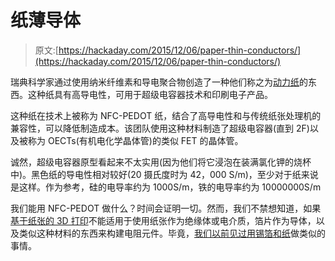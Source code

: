 # 纸薄导体

> 原文:[https://hackaday.com/2015/12/06/paper-thin-conductors/](https://hackaday.com/2015/12/06/paper-thin-conductors/)

瑞典科学家通过使用纳米纤维素和导电聚合物创造了一种他们称之为[动力纸](http://onlinelibrary.wiley.com/doi/10.1002/advs.201500305/full)的东西。这种纸具有高导电性，可用于超级电容器技术和印刷电子产品。

这种纸在技术上被称为 NFC-PEDOT 纸，结合了高导电性和与传统纸张处理机的兼容性，可以降低制造成本。该团队使用这种材料制造了超级电容器(直到 2F)以及被称为 OECTs(有机电化学晶体管)的类似 FET 的晶体管。

诚然，超级电容器原型看起来不太实用(因为他们将它浸泡在装满氯化钾的烧杯中)。黑色纸的导电性相对较好(20 摄氏度时为 42，000 S/m)，至少对于纸来说是这样。作为参考，硅的电导率约为 1000S/m，铁的电导率约为 10000000S/m

我们能用 NFC-PEDOT 做什么？时间会证明一切。然而，我们不禁想知道，如果[基于纸张的 3D 打印](http://hackaday.com/2012/12/02/making-3d-printing-easy-at-the-staples-copy-center/)不能适用于使用纸张作为绝缘体或电介质，箔片作为导体，以及类似这种材料的东西来构建电阻元件。毕竟，[我们以前见过用锡箔和纸](http://hackaday.com/2015/11/30/conjuring-capacitive-touch-sensors-from-paper-and-aluminum-foil/)做类似的事情。